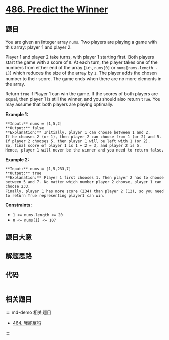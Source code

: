 # [486. Predict the Winner](https://leetcode.com/problems/predict-the-winner)

## 题目

You are given an integer array `nums`. Two players are playing a game with
this array: player 1 and player 2.

Player 1 and player 2 take turns, with player 1 starting first. Both players
start the game with a score of `0`. At each turn, the player takes one of the
numbers from either end of the array (i.e., `nums[0]` or `nums[nums.length -
1]`) which reduces the size of the array by `1`. The player adds the chosen
number to their score. The game ends when there are no more elements in the
array.

Return `true` if Player 1 can win the game. If the scores of both players are
equal, then player 1 is still the winner, and you should also return `true`.
You may assume that both players are playing optimally.



**Example 1:**

    
    
    **Input:** nums = [1,5,2]
    **Output:** false
    **Explanation:** Initially, player 1 can choose between 1 and 2. 
    If he chooses 2 (or 1), then player 2 can choose from 1 (or 2) and 5. If player 2 chooses 5, then player 1 will be left with 1 (or 2). 
    So, final score of player 1 is 1 + 2 = 3, and player 2 is 5. 
    Hence, player 1 will never be the winner and you need to return false.
    

**Example 2:**

    
    
    **Input:** nums = [1,5,233,7]
    **Output:** true
    **Explanation:** Player 1 first chooses 1. Then player 2 has to choose between 5 and 7. No matter which number player 2 choose, player 1 can choose 233.
    Finally, player 1 has more score (234) than player 2 (12), so you need to return True representing player1 can win.
    



**Constraints:**

  * `1 <= nums.length <= 20`
  * `0 <= nums[i] <= 107`


## 题目大意

## 解题思路

## 代码

```javascript

```

## 相关题目

:::: md-demo 相关题目
- [464. 我能赢吗](https://leetcode.com/problems/can-i-win)

::::
